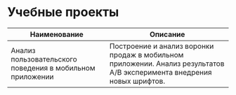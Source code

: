 # Учебные проекты

| Наименование | Описание |
|--------------|----------|
| Анализ пользовательского поведения в мобильном приложении | Построение и анализ воронки продаж в мобильном приложении. Анализ результатов А/В эксперимента внедрения новых шрифтов.  |
